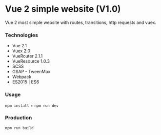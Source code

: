 # Vue 2 simple website (V1.0)

Vue 2 most simple website with routes, transitions, http requests and vuex.

### Technologies

* Vue 2.1
* Vuex 2.0
* VueRouter 2.1.1
* VueResource 1.0.3
* SCSS
* GSAP - TweenMax
* Webpack
* ES2015 | ES6

### Usage

`npm install` +
`npm run dev`

### Production

`npm run build`
